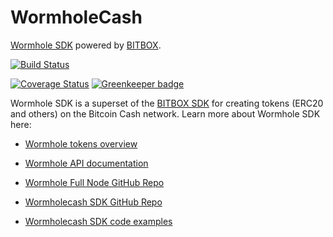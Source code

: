 # WormholeCash

[Wormhole SDK](https://developer.bitcoin.com/wormhole.html) powered by [BITBOX](https://developer.bitcoin.com/bitbox.html).

[![Build Status](https://travis-ci.org/Bitcoin-com/wormholecash.svg?branch=master)](https://travis-ci.org/Bitcoin-com/wormholecash)

[![Coverage Status](https://coveralls.io/repos/github/Bitcoin-com/wormholecash/badge.svg?branch=master)](https://coveralls.io/github/Bitcoin-com/wormholecash?branch=master) [![Greenkeeper badge](https://badges.greenkeeper.io/Bitcoin-com/wormholecash.svg)](https://greenkeeper.io/)


Wormhole SDK is a superset of the [BITBOX SDK](https://developer.bitcoin.com/bitbox)
for creating tokens (ERC20 and others) on the Bitcoin Cash network.
Learn more about Wormhole SDK here:

- [Wormhole tokens overview](https://developer.bitcoin.com/wormhole)

- [Wormhole API documentation](https://developer.bitcoin.com/wormhole/docs/getting-started)

- [Wormhole Full Node GitHub Repo](https://github.com/copernet/wormhole)

- [Wormholecash SDK GitHub Repo](https://github.com/Bitcoin-com/wormholecash)

- [Wormholecash SDK code examples](https://github.com/Bitcoin-com/wormholecash/tree/master/examples)
